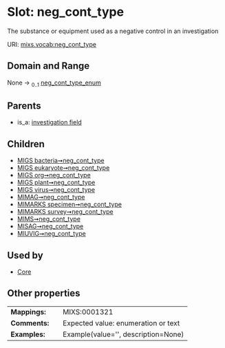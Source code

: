 
# Slot: neg_cont_type


The substance or equipment used as a negative control in an investigation

URI: [mixs.vocab:neg_cont_type](https://w3id.org/mixs/vocab/neg_cont_type)


## Domain and Range

None &#8594;  <sub>0..1</sub> [neg_cont_type_enum](neg_cont_type_enum.md)

## Parents

 *  is_a: [investigation field](investigation_field.md)

## Children

 *  [MIGS bacteria➞neg_cont_type](MIGS_bacteria_neg_cont_type.md)
 *  [MIGS eukaryote➞neg_cont_type](MIGS_eukaryote_neg_cont_type.md)
 *  [MIGS org➞neg_cont_type](MIGS_org_neg_cont_type.md)
 *  [MIGS plant➞neg_cont_type](MIGS_plant_neg_cont_type.md)
 *  [MIGS virus➞neg_cont_type](MIGS_virus_neg_cont_type.md)
 *  [MIMAG➞neg_cont_type](MIMAG_neg_cont_type.md)
 *  [MIMARKS specimen➞neg_cont_type](MIMARKS_specimen_neg_cont_type.md)
 *  [MIMARKS survey➞neg_cont_type](MIMARKS_survey_neg_cont_type.md)
 *  [MIMS➞neg_cont_type](MIMS_neg_cont_type.md)
 *  [MISAG➞neg_cont_type](MISAG_neg_cont_type.md)
 *  [MIUVIG➞neg_cont_type](MIUVIG_neg_cont_type.md)

## Used by

 * [Core](Core.md)

## Other properties

|  |  |  |
| --- | --- | --- |
| **Mappings:** | | MIXS:0001321 |
| **Comments:** | | Expected value: enumeration or text |
| **Examples:** | | Example(value='', description=None) |

